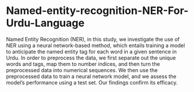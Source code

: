 # Named-entity-recognition-NER-For-Urdu-Language
Named Entity Recognition (NER), in this study, we investigate the use of NER using a neural network-based method, which entails training a model to anticipate the named entity tag for each word in a given sentence in Urdu. In order to preprocess the data, we first separate out
the unique words and tags, map them to number indices, and then turn the preprocessed data into
numerical sequences. We then use the preprocessed data to train a neural network model, and we
assess the model’s performance using a test set. Our findings confirm its efficacy.
